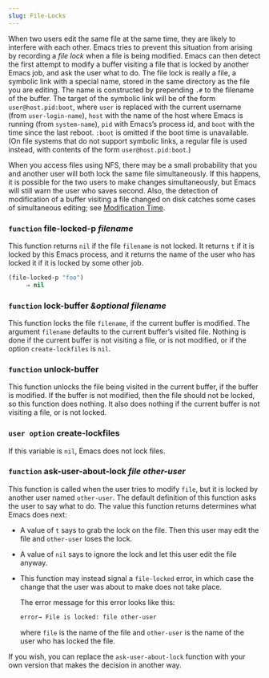 ```yaml
---
slug: File-Locks
---
```


When two users edit the same file at the same time, they are likely to interfere with each other. Emacs tries to prevent this situation from arising by recording a *file lock* when a file is being modified. Emacs can then detect the first attempt to modify a buffer visiting a file that is locked by another Emacs job, and ask the user what to do. The file lock is really a file, a symbolic link with a special name, stored in the same directory as the file you are editing. The name is constructed by prepending `.#` to the filename of the buffer. The target of the symbolic link will be of the form `user@host.pid:boot`, where `user` is replaced with the current username (from `user-login-name`), `host` with the name of the host where Emacs is running (from `system-name`), `pid` with Emacs’s process id, and `boot` with the time since the last reboot. `:boot` is omitted if the boot time is unavailable. (On file systems that do not support symbolic links, a regular file is used instead, with contents of the form `user@host.pid:boot`.)

When you access files using NFS, there may be a small probability that you and another user will both lock the same file simultaneously. If this happens, it is possible for the two users to make changes simultaneously, but Emacs will still warn the user who saves second. Also, the detection of modification of a buffer visiting a file changed on disk catches some cases of simultaneous editing; see [Modification Time](Modification-Time).

### <span className="tag function">`function`</span> **file-locked-p** *filename*

This function returns `nil` if the file `filename` is not locked. It returns `t` if it is locked by this Emacs process, and it returns the name of the user who has locked it if it is locked by some other job.

```lisp
(file-locked-p "foo")
     ⇒ nil
```

### <span className="tag function">`function`</span> **lock-buffer** *\&optional filename*

This function locks the file `filename`, if the current buffer is modified. The argument `filename` defaults to the current buffer’s visited file. Nothing is done if the current buffer is not visiting a file, or is not modified, or if the option `create-lockfiles` is `nil`.

### <span className="tag function">`function`</span> **unlock-buffer**

This function unlocks the file being visited in the current buffer, if the buffer is modified. If the buffer is not modified, then the file should not be locked, so this function does nothing. It also does nothing if the current buffer is not visiting a file, or is not locked.

### <span className="tag useroption">`user option`</span> **create-lockfiles**

If this variable is `nil`, Emacs does not lock files.

### <span className="tag function">`function`</span> **ask-user-about-lock** *file other-user*

This function is called when the user tries to modify `file`, but it is locked by another user named `other-user`. The default definition of this function asks the user to say what to do. The value this function returns determines what Emacs does next:

*   A value of `t` says to grab the lock on the file. Then this user may edit the file and `other-user` loses the lock.

*   A value of `nil` says to ignore the lock and let this user edit the file anyway.

*   This function may instead signal a `file-locked` error, in which case the change that the user was about to make does not take place.

    The error message for this error looks like this:

    ```lisp
    error→ File is locked: file other-user
    ```

    where `file` is the name of the file and `other-user` is the name of the user who has locked the file.

If you wish, you can replace the `ask-user-about-lock` function with your own version that makes the decision in another way.
